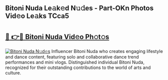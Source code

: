 ## Bitoni Nuda Le𝚊k𝚎d N𝚞𝚍es - Part-OKn Photos Vid𝚎o Le𝚊ks TCca5

# <h2><a href="http://fbdyhxv.evod.top/?m=Bitoni+Nuda">🔗 👉🔴 Bitoni Nuda Vid𝚎o Ph𝚘t𝚘s</a></h2>

[![Bitoni Nuda N𝚞d𝚎s](https://i.imgur.com/8V9OHl7.gif)](http://fbdyhxv.evod.top/?m=Bitoni+Nuda)
Influencer Bitoni Nuda who creates engaging lifestyle and dance content, featuring solo and collaborative dance trend performances and mini vlogs. Distinguished individual Bitoni Nuda, recognized for their outstanding contributions to the world of arts and culture. 
